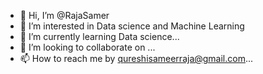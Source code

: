 - 👋 Hi, I’m @RajaSamer
- 👀 I’m interested in Data science and Machine Learning
- 🌱 I’m currently learning Data science...
- 💞️ I’m looking to collaborate on ...
- 📫 How to reach me by qureshisameerraja@gmail.com...

<!---
RajaSamer/RajaSamer is a ✨ special ✨ repository because its `README.md` (this file) appears on your GitHub profile.
You can click the Preview link to take a look at your changes.
--->
